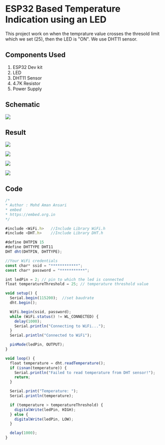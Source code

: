 
# ESP32 Based Temperature Indication using an LED

This project work on when the temprature value crosses the thresold limit which we set (25), then the LED is "ON". We use DHT11 sensor.



## Components Used


1. ESP32 Dev kit
2. LED
3. DHT11 Sensor
4. 4.7K Resistor
5. Power Supply 

## Schematic 

<img src="https://firebasestorage.googleapis.com/v0/b/esp32-temp-indicator.appspot.com/o/schematic.PNG?alt=media&token=370718b6-3ec2-47f0-af1c-cd0009cbfbda"></img>

## Result

<img src="https://firebasestorage.googleapis.com/v0/b/esp32-temp-indicator.appspot.com/o/Img4.jpeg?alt=media&token=d3819ef9-109a-4ecb-816b-d31f372b1423"></img>

<img src="https://firebasestorage.googleapis.com/v0/b/esp32-temp-indicator.appspot.com/o/Img1.jpeg?alt=media&token=c97011a8-fa8f-4727-9a05-0fdfa2e015b9"></img>

<img src="https://firebasestorage.googleapis.com/v0/b/esp32-temp-indicator.appspot.com/o/Img3.jpeg?alt=media&token=797c55c8-9fe9-452c-a3ff-fb957b74c928"></img>

<img src="https://firebasestorage.googleapis.com/v0/b/esp32-temp-indicator.appspot.com/o/Img2.jpeg?alt=media&token=ea925b81-c11a-4df3-a456-c8fcc991c12f"></img>









## Code 

```javascript
/*
* Author : Mohd Aman Ansari
* embed
* https://embed.org.in
*/

#include <WiFi.h>   //Include Library WiFi.h
#include <DHT.h>    //Include Library DHT.h

#define DHTPIN 15
#define DHTTYPE DHT11
DHT dht(DHTPIN, DHTTYPE);

//Your WiFi credentials
const char* ssid = "************";
const char* password = "***********";

int ledPin = 2; // pin to which the led is connected
float temperatureThreshold = 25; // temperature threshold value

void setup() {
  Serial.begin(115200);  //set baudrate
  dht.begin();

  WiFi.begin(ssid, password);
  while (WiFi.status() != WL_CONNECTED) {
    delay(1000);
    Serial.println("Connecting to WiFi...");
  }
  Serial.println("Connected to WiFi");

  pinMode(ledPin, OUTPUT);
}

void loop() {
  float temperature = dht.readTemperature();
  if (isnan(temperature)) {
    Serial.println("Failed to read temperature from DHT sensor!");
    return;
  }

  Serial.print("Temperature: ");
  Serial.println(temperature);

  if (temperature > temperatureThreshold) {
    digitalWrite(ledPin, HIGH);
  } else {
    digitalWrite(ledPin, LOW);
  }

  delay(1000);
}


